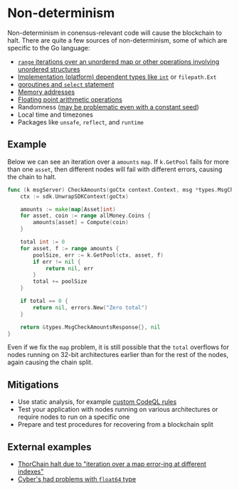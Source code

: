 # Non-determinism

Non-determinism in conensus-relevant code will cause the blockchain to halt.
There are quite a few sources of non-determinism, some of which are specific to the Go language:

- [`range` iterations over an unordered map or other operations involving unordered structures](https://lev.pm/posts/2020-04-18-golang-map-randomness/)
- [Implementation (platform) dependent types like `int`](https://go.dev/ref/spec#Numeric_types) or `filepath.Ext`
- [goroutines and `select` statement](https://github.com/golang/go/issues/33702)
- [Memory addresses](https://github.com/cosmos/cosmos-sdk/issues/11726#issuecomment-1108427164)
- [Floating point arithmetic operations](https://en.wikipedia.org/wiki/Floating-point_arithmetic#Accuracy_problems)
- Randomness ([may be problematic even with a constant seed](https://github.com/golang/go/issues/42701))
- Local time and timezones
- Packages like `unsafe`, `reflect`, and `runtime`

## Example

Below we can see an iteration over a `amounts` `map`. If `k.GetPool` fails for more than one `asset`, then different nodes will fail with different errors, causing the chain to halt.

```go
func (k msgServer) CheckAmounts(goCtx context.Context, msg *types.MsgCheckAmounts) (*types.MsgCheckAmountsResponse, error) {
    ctx := sdk.UnwrapSDKContext(goCtx)

    amounts := make(map[Asset]int)
    for asset, coin := range allMoney.Coins {
        amounts[asset] = Compute(coin)
    }

    total int := 0
    for asset, f := range amounts {
        poolSize, err := k.GetPool(ctx, asset, f)
        if err != nil {
            return nil, err
        }
        total += poolSize
    }

    if total == 0 {
        return nil, errors.New("Zero total")
    }

    return &types.MsgCheckAmountsResponse{}, nil
}
```

Even if we fix the `map` problem, it is still possible that the `total` overflows for nodes running on 32-bit architectures earlier than for the rest of the nodes, again causing the chain split.

## Mitigations

- Use static analysis, for example [custom CodeQL rules](https://github.com/crypto-com/cosmos-sdk-codeql)
- Test your application with nodes running on various architectures or require nodes to run on a specific one
- Prepare and test procedures for recovering from a blockchain split

## External examples

- [ThorChain halt due to "iteration over a map error-ing at different indexes"](https://gitlab.com/thorchain/thornode/-/issues/1169)
- [Cyber's had problems with `float64` type](https://github.com/cybercongress/go-cyber/issues/66)